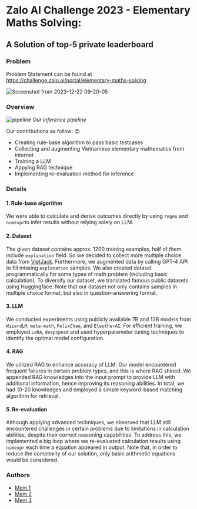 
# Zalo AI Challenge 2023 - Elementary Maths Solving:
## A Solution of top-5 private leaderboard

### Problem
Problem Statement can be found at https://challenge.zalo.ai/portal/elementary-maths-solving

![Screenshot from 2023-12-22 09-20-05](https://github.com/duongkstn/LLM-elementary-maths-solving-pipeline/assets/25122601/ffdcba7c-5b5b-4b5f-83ba-ec24c42449e4)

### Overview
![pipeline](https://github.com/duongkstn/LLM-elementary-maths-solving-pipeline/assets/25122601/60557d49-77c3-4947-a040-2c994a1b45b0)
*Our inference pipeline*

Our contributions as follow: :heart_eyes:
- Creating rule-base algorithm to pass basic testcases
- Collecting and augmenting Vietnamese elementary mathematics from internet
- Training a LLM
- Appying RAG technique
- Implementing re-evaluation method for inference

### Details
#### 1. Rule-base algorithm

We were able to calculate and derive outcomes directly by using `regex` and `numexpr`to infer results without relying solely on LLM.

#### 2. Dataset


The given dataset contains approx. 1200 training examples, half of them include `explanation` field. So we decided to collect more multiple choice data from [VietJack](https://vietjack.me/). Furthermore, we augmented data by calling GPT-4 API to fill missing `explanation` samples.
We also created dataset programmatically for some types of math problem (including basic calculation). To diversify our dataset, we translated famous public datasets using Huggingface.
Note that our dataset not only contains samples in multiple choice format, but also in question-answering format.

#### 3. LLM

We conducted experiments using publicly available 7B and 13B models from `WizardLM`, `meta-math`, `FelixChao`, and `EleutherAI`. For efficient training, we employed `LoRA`, `deepspeed` and used hyperparameter tuning techniques to identify the optimal model configuration.

#### 4. RAG

We utilized RAG to enhance accuracy of LLM. Our model encountered frequent failures in certain problem types, and this is where RAG shined. We appended RAG knowledges into the input prompt to provide LLM with additional information, hence improving its reasoning abilities. In total, we had 10-20 knowledges and employed a simple keyword-based matching algorithm for retrieval.

#### 5. Re-evaluation

Although applying advanced techniques, we observed that LLM still encountered challenges in certain problems due to limitations in calculation abilities, despite their correct reasoning capabilities. To address this, we implemented a big loop where we re-evaluated calculation results using `numexpr` each time a equation appeared in output.
Note that, in order to reduce the complexity of our solution, only basic arithmetic equations would be considered.

### Authors

- [Mem 1](https://github.com/santapo)
- [Mem 2](https://github.com/BinhMinhs10)
- [Mem 3](https://github.com/duongkstn)




